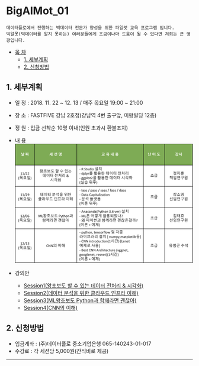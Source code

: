 # BigAlMot_01
```
데이터플로에서 진행하는 빅데이터 전문가 양성을 위한 파일럿 교육 프로그램 입니다.
빅알못(빅데이터를 알지 못하는) 여러분들에게 조금이나마 도움이 될 수 있다면 저희는 큰 영광입니다.
```

- [목 차](https://github.com/df-AI/BigAlMot_01#bigalmot_01)
  - [1. 세부계획](https://github.com/df-AI/BigAlMot_01#1-세부계획)
  - [2. 신청방법](https://github.com/df-AI/BigAlMot_01#2-신청방법)


## 1. 세부계획

- 일 정 : 2018. 11. 22 ~ 12. 13 / 매주 목요일 19:00 ~ 21:00

- 장 소 : FASTFIVE 강남 2호점(강남역 4번 출구앞, 미왕빌딩 12층)

- 정 원 : 입금 선착순 10명 이내(인원 초과시 환불조치)

- 내 용
![session_table](./img/session_table.png)


- 강의안
  - [Session1(왕초보도 할 수 있는 데이터 전처리 & 시각화)](./Session1)
  - [Session2(데이터 분석을 위한 클라우드 인프라 이해)](./Session2)
  - [Session3(ML왕초보도 Python과 함께라면 괜찮아)](./Session3)
  - [Session4(CNN의 이해)](./Session4)


## 2. 신청방법

- 입금계좌 : (주)데이터플로 중소기업은행 065-140243-01-017
- 수강료 : 각 세션당 5,000원(간식비로 제공)

***
